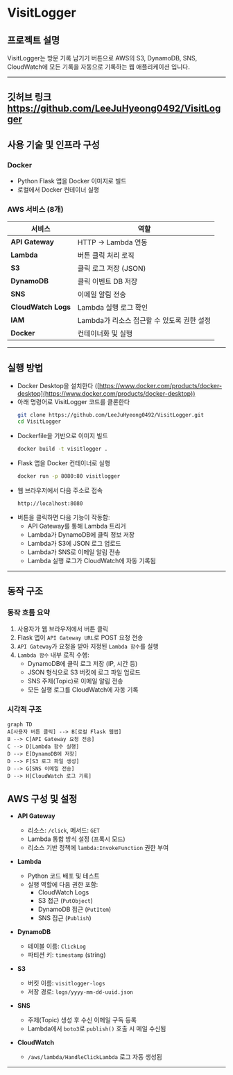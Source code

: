 # VisitLogger

## 프로젝트 설명

VisitLogger는 방문 기록 남기기 버튼으로 AWS의 S3, DynamoDB, SNS, CloudWatch에 모든 기록을 자동으로 기록하는 웹 애플리케이션 입니다.

---
깃허브 링크
https://github.com/LeeJuHyeong0492/VisitLogger
---

##  사용 기술 및 인프라 구성

###  Docker
- Python Flask 앱을 Docker 이미지로 빌드
- 로컬에서 Docker 컨테이너 실행

###  AWS 서비스 (8개)
| 서비스 | 역할 |
|--------|------|
| **API Gateway** | HTTP → Lambda 연동 |
| **Lambda** | 버튼 클릭 처리 로직 |
| **S3** | 클릭 로그 저장 (JSON) |
| **DynamoDB** | 클릭 이벤트 DB 저장 |
| **SNS** | 이메일 알림 전송 |
| **CloudWatch Logs** | Lambda 실행 로그 확인 |
| **IAM** | Lambda가 리소스 접근할 수 있도록 권한 설정 |
| **Docker** | 컨테이너화 및 실행 |

---

##  실행 방법

- Docker Desktop을 설치한다 ([https://www.docker.com/products/docker-desktop](https://www.docker.com/products/docker-desktop))
- 아래 명령어로 VisitLogger 코드를 클론한다
  ```bash
  git clone https://github.com/LeeJuHyeong0492/VisitLogger.git
  cd VisitLogger
  ```
- Dockerfile을 기반으로 이미지 빌드
  ```bash
  docker build -t visitlogger .
  ```
- Flask 앱을 Docker 컨테이너로 실행
  ```bash
  docker run -p 8080:80 visitlogger
  ```
- 웹 브라우저에서 다음 주소로 접속
  ```
  http://localhost:8080
  ```
- 버튼을 클릭하면 다음 기능이 작동함:
  - API Gateway를 통해 Lambda 트리거
  - Lambda가 DynamoDB에 클릭 정보 저장
  - Lambda가 S3에 JSON 로그 업로드
  - Lambda가 SNS로 이메일 알림 전송
  - Lambda 실행 로그가 CloudWatch에 자동 기록됨

---

##  동작 구조

###  동작 흐름 요약
1. 사용자가 웹 브라우저에서 버튼 클릭
2. Flask 앱이 `API Gateway URL`로 POST 요청 전송
3. `API Gateway`가 요청을 받아 지정된 `Lambda 함수`를 실행
4. `Lambda 함수` 내부 로직 수행:
   - DynamoDB에 클릭 로그 저장 (IP, 시간 등)
   - JSON 형식으로 S3 버킷에 로그 파일 업로드
   - SNS 주제(Topic)로 이메일 알림 전송
   - 모든 실행 로그를 CloudWatch에 자동 기록

###  시각적 구조
```mermaid
graph TD
A[사용자 버튼 클릭] --> B[로컬 Flask 웹앱]
B --> C[API Gateway 요청 전송]
C --> D[Lambda 함수 실행]
D --> E[DynamoDB에 저장]
D --> F[S3 로그 파일 생성]
D --> G[SNS 이메일 전송]
D --> H[CloudWatch 로그 기록]
```
##  AWS 구성 및 설정

- **API Gateway**
  - 리소스: `/click`, 메서드: `GET`
  - Lambda 통합 방식 설정 (프록시 모드)
  - 리소스 기반 정책에 `lambda:InvokeFunction` 권한 부여

- **Lambda**
  - Python 코드 배포 및 테스트
  - 실행 역할에 다음 권한 포함:
    - CloudWatch Logs
    - S3 접근 (`PutObject`)
    - DynamoDB 접근 (`PutItem`)
    - SNS 접근 (`Publish`)

- **DynamoDB**
  - 테이블 이름: `ClickLog`
  - 파티션 키: `timestamp` (string)

- **S3**
  - 버킷 이름: `visitlogger-logs`
  - 저장 경로: `logs/yyyy-mm-dd-uuid.json`

- **SNS**
  - 주제(Topic) 생성 후 수신 이메일 구독 등록
  - Lambda에서 `boto3`로 `publish()` 호출 시 메일 수신됨

- **CloudWatch**
  - `/aws/lambda/HandleClickLambda` 로그 자동 생성됨

---
